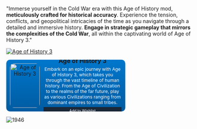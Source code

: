 "Immerse yourself in the Cold War era with this Age of History mod, **meticulously crafted for historical accuracy**.
Experience the tension, conflicts, and geopolitical intricacies of the time as you navigate through a detailed and immersive history. 
**Engage in strategic gameplay that mirrors the complexities of the Cold War**, all within the captivating world of Age of History 3."



[![Age of History 3](https://cdn.cloudflare.steamstatic.com/steam/apps/2772750/header.jpg?t=1706286405)](https://store.steampowered.com/app/2772750/Age_of_History_3/)

<div align="center" style="display: flex; justify-content: space-between; align-items: center; width: 300px; height: 120px; overflow: hidden; background: linear-gradient(to bottom, #0077cc, #005ba1); border-radius: 10px; padding: 10px;">
  <a href="https://store.steampowered.com/app/2772750/Age_of_History_3/" style="text-decoration: none;">
    <div style="width: 80px; height: 100%; overflow: hidden; border-radius: 10px;">
      <img src="https://cdn.cloudflare.steamstatic.com/steam/apps/2772750/header.jpg?t=1706286405" alt="Age of History 3" style="width: 100%; height: 100%; object-fit: cover; border-bottom: 1px solid #fff; border-top-left-radius: 10px; border-top-right-radius: 10px;">
    </div>
  </a>
  <div style="flex: 1; padding-left: 10px;">
    <h3 style="margin: 0;">Age of History 3</h3>
    <p style="margin: 5px 0; font-size: 12px; color: #fff;">Embark on an epic journey with Age of History 3, which takes you through the vast timeline of human history. From the Age of Civilization to the realms of the far future, play as various Civilizations ranging from dominant empires to small tribes.</p>
    <a href="https://store.steampowered.com/app/2772750/Age_of_History_3/" style="text-decoration: none; background: #1b2838; padding: 4px; color: #fff; font-size: 10px; text-align: center; border-radius: 0 0 10px 10px; display: block;">
      Add to Wishlist
    </a>
  </div>
</div>





	










![1946](https://github.com/GDKAYKY/The-Iron-Curtain/assets/108950475/fff22ae5-e5a7-4ea5-904c-17553d66b7a4)
